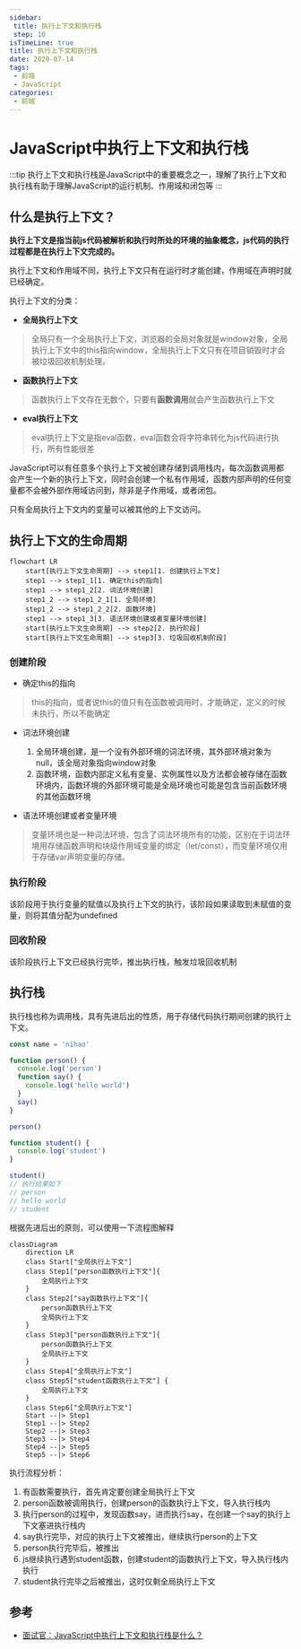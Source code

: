```yaml
---
sidebar:
 title: 执行上下文和执行栈
 step: 10
isTimeLine: true
title: 执行上下文和执行栈
date: 2020-07-14
tags:
 - 前端
 - JavaScript
categories:
 - 前端
---
```


# JavaScript中执行上下文和执行栈

:::tip
执行上下文和执行栈是JavaScript中的重要概念之一，理解了执行上下文和执行栈有助于理解JavaScript的运行机制、作用域和闭包等
:::

## 什么是执行上下文？

**执行上下文是指当前js代码被解析和执行时所处的环境的抽象概念，js代码的执行过程都是在执行上下文完成的。**

执行上下文和作用域不同，执行上下文只有在运行时才能创建，作用域在声明时就已经确定。


执行上下文的分类：
* **全局执行上下文**
> 全局只有一个全局执行上下文，浏览器的全局对象就是window对象，全局执行上下文中的this指向window，全局执行上下文只有在项目销毁时才会被垃圾回收机制处理。

* **函数执行上下文**
> 函数执行上下文存在无数个，只要有**函数调用**就会产生函数执行上下文

* **eval执行上下文**
> eval执行上下文是指eval函数，eval函数会将字符串转化为js代码进行执行，所有性能很差


JavaScript可以有任意多个执行上下文被创建存储到调用栈内，每次函数调用都会产生一个新的执行上下文，同时会创建一个私有作用域，函数内部声明的任何变量都不会被外部作用域访问到，除非是子作用域，或者闭包。

只有全局执行上下文内的变量可以被其他的上下文访问。


## 执行上下文的生命周期

```mermaid
flowchart LR
    start[执行上下文生命周期] --> step1[1. 创建执行上下文]
    step1 --> step1_1[1. 确定this的指向]
    step1 --> step1_2[2. 词法环境创建]
    step1_2 --> step1_2_1[1. 全局环境]
    step1_2 --> step1_2_2[2. 函数环境]
    step1 --> step1_3[3. 语法环境创建或者变量环境创建]
    start[执行上下文生命周期] --> step2[2. 执行阶段]
    start[执行上下文生命周期] --> step3[3. 垃圾回收机制阶段]

```

### 创建阶段
* 确定this的指向
> this的指向，或者说this的值只有在函数被调用时，才能确定，定义的时候未执行，所以不能确定

* 词法环境创建
    1. 全局环境创建，是一个没有外部环境的词法环境，其外部环境对象为null，该全局对象指向window对象
    2. 函数环境，函数内部定义私有变量、实例属性以及方法都会被存储在函数环境内，函数环境的外部环境可能是全局环境也可能是包含当前函数环境的其他函数环境

* 语法环境创建或者变量环境
> 变量环境也是一种词法环境，包含了词法环境所有的功能，区别在于词法环境用存储函数声明和块级作用域变量的绑定（let/const），而变量环境仅用于存储var声明变量的存储。



### 执行阶段
该阶段用于执行变量的赋值以及执行上下文的执行，该阶段如果读取到未赋值的变量，则将其值分配为undefined


### 回收阶段
该阶段执行上下文已经执行完毕，推出执行栈，触发垃圾回收机制

## 执行栈

执行栈也称为调用栈，具有先进后出的性质，用于存储代码执行期间创建的执行上下文。

```ts
const name = 'nihao'

function person() {
  console.log('person')
  function say() {
    console.log('hello world')
  }
  say()
}

person()

function student() {
  console.log('student')
}

student()
// 执行结果如下
// person
// hello world
// student
```

根据先进后出的原则，可以使用一下流程图解释
```mermaid
classDiagram
    direction LR
    class Start["全局执行上下文"]
    class Step1["person函数执行上下文"]{
        全局执行上下文
    }
    class Step2["say函数执行上下文"]{
        person函数执行上下文
        全局执行上下文
    }
    class Step3["person函数执行上下文"]{
        person函数执行上下文
        全局执行上下文
    }
    class Step4["全局执行上下文"]
    class Step5["student函数执行上下文"] {
        全局执行上下文
    }
    class Step6["全局执行上下文"]
    Start --|> Step1
    Step1 --|> Step2
    Step2 --|> Step3
    Step3 --|> Step4
    Step4 --|> Step5
    Step5 --|> Step6

```

执行流程分析：
1. 有函数需要执行，首先肯定要创建全局执行上下文
2. person函数被调用执行，创建person的函数执行上下文，导入执行栈内
3. 执行person的过程中，发现函数say，进而执行say，在创建一个say的执行上下文塞进执行栈内
4. say执行完毕，对应的执行上下文被推出，继续执行person的上下文
5. person执行完毕后，被推出
6. js继续执行遇到student函数，创建student的函数执行上下文，导入执行栈内执行
7. student执行完毕之后被推出，这时仅剩全局执行上下文


## 参考
* [面试官：JavaScript中执行上下文和执行栈是什么？](https://github.com/febobo/web-interview/issues/63)